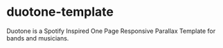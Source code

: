 # duotone-template
Duotone is a Spotify Inspired One Page Responsive Parallax Template for bands and musicians. 
